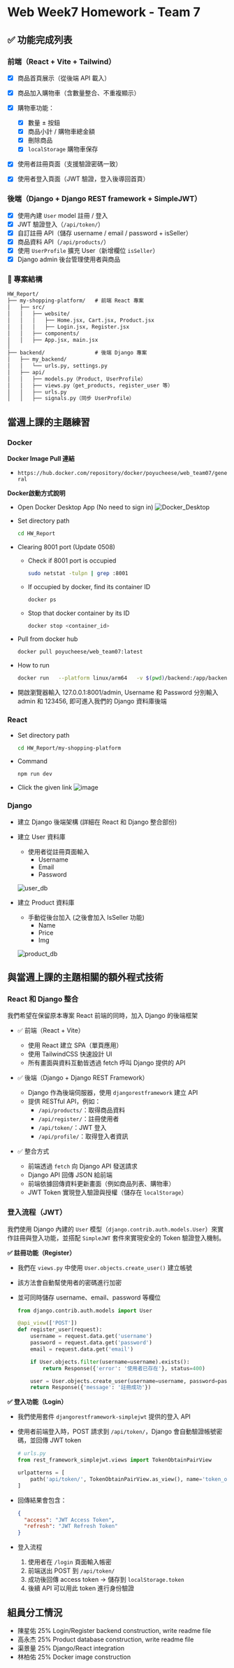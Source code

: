 # Web Week7 Homework - Team 7


## ✅ 功能完成列表

### 前端（React + Vite + Tailwind）

- [x] 商品首頁展示（從後端 API 載入）
- [x] 商品加入購物車（含數量整合、不重複顯示）
- [x] 購物車功能：
  - [x] 數量 ± 按鈕
  - [x] 商品小計 / 購物車總金額
  - [x] 刪除商品
  - [x] `localStorage` 購物車保存
- [x] 使用者註冊頁面（支援驗證密碼一致）
- [x] 使用者登入頁面（JWT 驗證，登入後導回首頁）



### 後端（Django + Django REST framework + SimpleJWT）

- [x] 使用內建 `User` model 註冊 / 登入
- [x] JWT 驗證登入（`/api/token/`）
- [x] 自訂註冊 API（儲存 username / email / password + isSeller）
- [x] 商品資料 API（`/api/products/`）
- [x] 使用 `UserProfile` 擴充 User（新增欄位 `isSeller`）
- [x] Django admin 後台管理使用者與商品

### 🧱 專案結構
```txt
HW_Report/
├── my-shopping-platform/   # 前端 React 專案
│   ├── src/
│   │   ├── website/
│   │   │   ├── Home.jsx, Cart.jsx, Product.jsx
│   │   │   ├── Login.jsx, Register.jsx
│   │   ├── components/
│   │   ├── App.jsx, main.jsx
│
├── backend/                # 後端 Django 專案
│   ├── my_backend/
│   │   └── urls.py, settings.py
│   ├── api/
│   │   ├── models.py（Product, UserProfile）
│   │   ├── views.py（get_products, register_user 等）
│   │   ├── urls.py
│   │   ├── signals.py（同步 UserProfile）
```


## 當週上課的主題練習

### Docker

**Docker Image Pull 連結**
- ```https://hub.docker.com/repository/docker/poyucheese/web_team07/general```

**Docker啟動方式說明**

- Open Docker Desktop App (No need to sign in)
  ![Docker_Desktop](../HW_Materials/week7/Docker_Desktop.png) </br>

- Set directory path
  ```sh
  cd HW_Report
  ```

- Clearing 8001 port (Update 0508)
  - Check if 8001 port is occupied
    ```sh
    sudo netstat -tulpn | grep :8001
    ```
  - If occupied by docker, find its container ID
    ```sh
    docker ps
    ``` 
  - Stop that docker container by its ID
    ```sh
    docker stop <container_id>
    ``` 

- Pull from docker hub
  ```sh
  docker pull poyucheese/web_team07:latest
  ```

- How to run
  ```sh
  docker run   --platform linux/arm64   -v $(pwd)/backend:/app/backend   -p 8001:8000   poyucheese/web_team07:latest   python /app/backend/manage.py runserver 0.0.0.0:8000
  ```

- 開啟瀏覽器輸入 127.0.0.1:8001/admin, Username 和 Password 分別輸入 admin 和 123456, 即可進入我們的 Django 資料庫後端


### React

- Set directory path
  ```sh
  cd HW_Report/my-shopping-platform
  ```

- Command
  ```sh
  npm run dev
  ```

- Click the given link
  ![image](../HW_Materials/week7/image.png) </br>


### Django

- 建立 Django 後端架構 (詳細在 React 和 Django 整合部份)

- 建立 User 資料庫
  - 使用者從註冊頁面輸入
    - Username
    - Email
    - Password

  ![user_db](../HW_Materials/week7/user_db.png) </br>
  
- 建立 Product 資料庫
  - 手動從後台加入 (之後會加入 IsSeller 功能)
    - Name
    - Price
    - Img

  ![product_db](../HW_Materials/week7/product_db.png) </br>

## 與當週上課的主題相關的額外程式技術

### React 和 Django 整合

我們希望在保留原本專案  React 前端的同時，加入 Django 的後端框架

- ✅ 前端（React + Vite）
  - 使用 React 建立 SPA（單頁應用）
  - 使用 TailwindCSS 快速設計 UI
  - 所有畫面與資料互動皆透過 fetch 呼叫 Django 提供的 API

- ✅ 後端（Django + Django REST Framework）
  - Django 作為後端伺服器，使用 `djangorestframework` 建立 API
  - 提供 RESTful API，例如：
    - `/api/products/`：取得商品資料
    - `/api/register/`：註冊使用者
    - `/api/token/`：JWT 登入
    - `/api/profile/`：取得登入者資訊

- ✅ 整合方式
  - 前端透過 `fetch` 向 Django API 發送請求
  - Django API 回傳 JSON 給前端
  - 前端依據回傳資料更新畫面（例如商品列表、購物車）
  - JWT Token 實現登入驗證與授權（儲存在 `localStorage`）



### 登入流程（JWT）

我們使用 Django 內建的 `User` 模型（`django.contrib.auth.models.User`）來實作註冊與登入功能，並搭配 `SimpleJWT` 套件來實現安全的 Token 驗證登入機制。

**✅ 註冊功能（Register）**

- 我們在 `views.py` 中使用 `User.objects.create_user()` 建立帳號
- 該方法會自動幫使用者的密碼進行加密
- 並可同時儲存 username、email、password 等欄位

  ```python
  from django.contrib.auth.models import User

  @api_view(['POST'])
  def register_user(request):
      username = request.data.get('username')
      password = request.data.get('password')
      email = request.data.get('email')

      if User.objects.filter(username=username).exists():
          return Response({'error': '使用者已存在'}, status=400)

      user = User.objects.create_user(username=username, password=password, email=email)
      return Response({'message': '註冊成功'})
  ```


**✅ 登入功能（Login）**

- 我們使用套件 `djangorestframework-simplejwt` 提供的登入 API
- 使用者前端登入時，POST 請求到 `/api/token/`，Django 會自動驗證帳號密碼，並回傳 JWT token

  ```python
  # urls.py
  from rest_framework_simplejwt.views import TokenObtainPairView

  urlpatterns = [
      path('api/token/', TokenObtainPairView.as_view(), name='token_obtain_pair'),
  ]
  ```

- 回傳結果會包含：
  ```json
  {
    "access": "JWT Access Token",
    "refresh": "JWT Refresh Token"
  }
  ```
- 登入流程
  1. 使用者在 `/login` 頁面輸入帳密
  2. 前端送出 POST 到 `/api/token/`
  3. 成功後回傳 access token → 儲存到 `localStorage.token`
  4. 後續 API 可以用此 token 進行身份驗證


## 組員分工情況
- 陳星佑 25% Login/Register backend construction, write readme file
- 高永杰 25% Product database construction, write readme file
- 渠景量 25% Django/React integration 
- 林柏佑 25% Docker image construction


